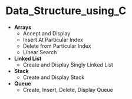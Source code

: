 # Data_Structure_using_C

- **Arrays**
	- Accept and Display
	- Insert At Particular Index
	- Delete from Particular Index
	- Linear Search
- **Linked List** 
	- Create and Display Singly Linked List
- **Stack**
	- Create and Display Stack
- **Queue**
	- Create, Insert, Delete, Display Queue
